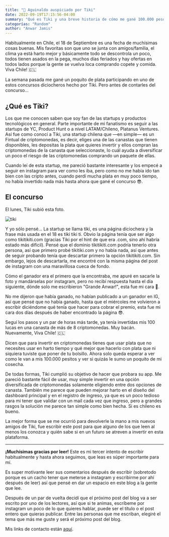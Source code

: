 ```yaml
---
title: "🎁 Aguinaldo auspiciado por Tiki"
date: 2022-09-19T17:15:56-04:00
summary: "Qué es Tiki y una breve historia de cómo me gané 100.000 pesos en una canasta diversificada de criptomonedas como BTC, ETH, BNB, ADA y otras"
categorías: "Random"
author: "Anwar Jamis"
---
```

Habitualmente en Chile, el 18 de Septiembre es una fecha de muchísimas cosas buenas. Mis favoritas son que uno se junta con amigos/familia, el clima ya está harto mejor y básicamente todo se descontrola un poco, todos tienen asados en la pega, muchos días feriados y hay ofertas en todos lados porque la gente se vuelva loca comprando copete y comida. Viva Chile! 🇨🇱

La semana pasada me gané un poquito de plata participando en uno de estos concursos diciocheros hecho por Tiki. Pero antes de contarles del concurso...

## ¿Qué es Tiki?

Los que me conocen saben que soy fan de las startups y productos tecnológicos en general. Parte importante de mi fanatismo es seguir a las startups de YC, Product Hunt o a nivel LATAM/Chileno, Platanus Ventures. Así fue como conocí a Tiki, una startup chilena que —en simple— es un Fintual de criptomonedas, es decir, eliges una de las canastas que tienen disponibles, les depositas la plata que quieres invertir y ellos compran las criptomonedas de la canasta que seleccionaste, lo cuál ayuda a diversificar un poco el riesgo de las criptomonedas comprando un paquete de ellas.

Cuando leí de esta startup, me pareció bastante interesante y los empecé a seguir en instagram para ver como les iba, pero como no me había ido tan bien con las cripto antes, cuando perdí mucha plata en muy poco tiempo, no había invertido nada más hasta ahora que gané el concurso 😎.

## El concurso

El lunes, Tiki subió esta foto.

![tiki](/posts/images/tiki.png)

Y yo sólo pensé... La startup se llama tiki, es una página diciochera y la frase más usada en el 18 es tiki tiki ti. Obvio la página tenía que ser algo como tikitikiti.com (gracias Tiki por el hint de que era .com, sino ahí habría estado más difícil). Pensé que el dominio tikitikiti.com podría tenerlo otra persona, así que primero probé tikitiki.com y no había nada, así que antes de seguir probando tenía que descartar primero la opción tikitikiti.com. Sin embargo, lejos de descartarla, me encontré con la misma página del post de instagram con una maravillosa cueca de fondo.

Cómo el ganador era el primero que la encontraba, me apuré en sacarle la foto y mandárselas por instagram, pero no recibí respuesta hasta el día siguiente, dónde solo me escribieron "Grande Anwar!", esta fue mi cara 🙁.

No me dijeron que había ganado, no habían publicado a un ganador en IG, así que pensé que no había ganado, hasta que el miércoles me volvieron a escribir diciéndome qué tenía que hacer para cobrar el premio, esta fue mi cara dos días después de haber encontrado la página 😎.

Seguí los pasos y un par de horas más tarde, ya tenía invertidas mis 100 lucas en una canasta de más de 8 criptomonedas. Muy bacán. Nuevamente, Viva Chile! 🇨🇱

Dicen que para invertir en criptomonedas tienes que usar plata que no necesites usar en harto tiempo y qué mejor que hacerlo con plata que ni siquiera tuviste que poner de tu bolsillo. Ahora solo queda esperar a ver como le van a mis 100.000 pesitos y ver si quizás le sumo un poquito de mi cosecha.

De todas formas, Tiki cumplió su objetivo de hacer que probara su app. Me pareció bastante fácil de usar, muy simple invertir en una opción diversificada de criptomonedas solamente eligiendo entre dos opciones de canasta. También me parece que pueden mejorar harto en el diseño del dashboard principal y en el registro de ingreso, ya que es un poco tedioso para mi tener que validar con un mail cada vez que ingreso, pero a grandes rasgos la solución me parece tan simple como bien hecha. Si es chileno es bueno.

La mejor forma que se me ocurrió para devolverle la mano a mis nuevos amigos de Tiki, fue escribir este post para que alguno de los que leen al menos los conozca y quién sabe si en un futuro se atreven a invertir en esta plataforma.

---
**¡Muchísimas gracias por leer!** Este es mi tercer intento de escribir habitualmente y hasta ahora seguimos, que leas es súper importante para mí.

Es super motivante leer sus comentarios después de escribir (sobretodo porque es un cacho tener que meterse a instagram  y escribirme por ahí después de leer) así que pensé en dar un espacio en este blog a la gente que lee.

Después de un par de vuelta decidí que el próximo post del blog va a ser escrito por uno de los lectores, así que si te animas, escríbeme por instagram un poco de lo que quieres hablar, puede ser el título o el post entero que quieras publicar. Entre las personas que me escriban, elegiré el tema que más me guste y será el próximo post del blog.

Mis links de contacto están [aquí](https://www.anwarjamis.com/contact/).
